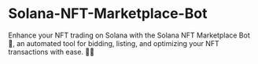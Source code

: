 # Solana-NFT-Marketplace-Bot
Enhance your NFT trading on Solana with the Solana NFT Marketplace Bot 🚀, an automated tool for bidding, listing, and optimizing your NFT transactions with ease. 💼🎨
